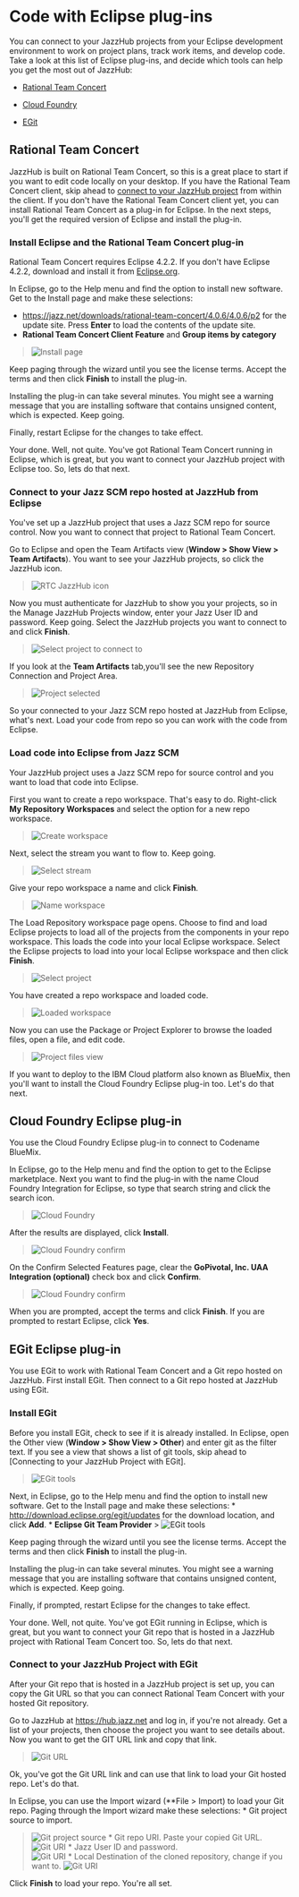 # Code with Eclipse plug-ins 
You can connect to your JazzHub projects from your Eclipse development environment to work on project plans, 
track work items, and develop code. 
Take a look at this list of Eclipse plug-ins, and decide which tools can help you get the most out of JazzHub: 


* [Rational Team Concert](#rtc)

* [Cloud Foundry](#cf)

* [EGit](#egit)

<a id="rtc"></a>
## Rational Team Concert 

JazzHub is built on Rational Team Concert, so this is a great place to start if you want to edit code locally 
on your desktop. If you have the Rational Team Concert client, skip ahead to [connect to your JazzHub project](#connectrtc) 
from within the client. If you don't have the Rational Team Concert client yet, 
you can install Rational Team Concert as a plug-in for Eclipse. 
In the next steps, you'll get the required version of Eclipse and install the plug-in. 

### Install Eclipse and the Rational Team Concert plug-in
Rational Team Concert requires Eclipse 4.2.2. If you don't have Eclipse 4.2.2, 
download and install it from [Eclipse.org](http://eclipse.org). 

In Eclipse, go to the Help menu and find the option to install new software. 
Get to the Install page and make these selections:

* https://jazz.net/downloads/rational-team-concert/4.0.6/4.0.6/p2 for the update site. Press **Enter** to load the contents of the update site. 
* **Rational Team Concert Client Feature** and **Group items by category** 
>	![Install page](../images/guidesetup/setupinstallpage.jpg)

Keep paging through the wizard until you see the license terms. Accept the terms and then click **Finish** 
to install the plug-in. 

Installing the plug-in can take several minutes. You might see a warning message that you are 
installing software that contains unsigned content, which is expected. Keep going. 

Finally, restart Eclipse for the changes to take effect. 

Your done. Well, not quite. You've got Rational Team Concert running in Eclipse, which is great, but 
you want to connect your JazzHub project with Eclipse too. So, lets do that next. 

<a id="connectrtc"></a>
### Connect to your Jazz SCM repo hosted at JazzHub from Eclipse
You've set up a JazzHub project that uses a Jazz SCM repo for source control. 
Now you want to connect that project to Rational Team Concert.

Go to Eclipse and open the Team Artifacts view (**Window > Show View > Team Artifacts**). You 
want to see your JazzHub projects, so click the JazzHub icon.
>	![RTC JazzHub icon](../images/guidesetup/setuprtcjhicon.jpg)

Now you must authenticate for JazzHub to show you your projects, so in the Manage JazzHub Projects window, enter your Jazz User ID and password.
Keep going. Select the JazzHub projects you want to connect to and click **Finish**.
>	![Select project to connect to](../images/guidesetup/setupjhprojectselect.jpg)

If you look at the **Team Artifacts** tab,you'll see the new Repository Connection and Project Area.
>	![Project selected](../images/guidesetup/setupprojectselect.jpg)

So your connected to your Jazz SCM repo hosted at JazzHub from Eclipse, what's next.  Load your
code from repo so you can work with the code from Eclipse.  

### Load code into Eclipse from Jazz SCM
Your JazzHub project uses a Jazz SCM repo for source control and you want to load that code into Eclipse. 

First you want to create a repo workspace. That's easy to do. Right-click **My Repository Workspaces** and
select the option for a new repo workspace. 
>	![Create workspace](../images/guidesetup/setupcreaterepowrkspace.jpg)

Next, select the stream you want to flow to. Keep going.
>	![Select stream](../images/guidesetup/setupselectstream.jpg)

Give your repo workspace a name and click **Finish**.
>	![Name workspace](../images/guidesetup/setupnameworkspace.jpg)

The Load Repository workspace page opens. Choose to find and load Eclipse projects to load all of the projects from the components in your 
repo workspace. This loads the code into your local Eclipse workspace. 
Select the Eclipse projects to load into your local Eclipse workspace and then click **Finish**.
>	![Select project](../images/guidesetup/setupselectprojtoload.jpg)

You have created a repo workspace and loaded code. 
>	![Loaded workspace](../images/guidesetup/setuploadedworkspace.jpg)

Now you can use the Package or Project Explorer to browse the loaded files, open a file, and edit code. 
>	![Project files view](../images/guidesetup/setupprojfilesview.jpg)

If you want to deploy to the IBM Cloud platform also known as BlueMix, then you'll want to install the Cloud
Foundry Eclipse plug-in too. Let's do that next.

<a id="cf"></a>
## Cloud Foundry Eclipse plug-in
You use the Cloud Foundry Eclipse plug-in to connect to Codename BlueMix. 

In Eclipse, go to the Help menu and find the option to get to the Eclipse marketplace. Next you want to
find the plug-in with the name Cloud Foundry Integration for Eclipse, so type that search string 
and click the search icon.
>	![Cloud Foundry](../images/guidesetup/setupcffind.jpg)

After the results are displayed, click **Install**.
>	![Cloud Foundry confirm](../images/guidesetup/setupcfplugin.jpg)

On the Confirm Selected Features page, clear the **GoPivotal, Inc. UAA Integration (optional)** check box 
and click **Confirm**.
>	![Cloud Foundry confirm](../images/guidesetup/setupcfconfirm.jpg)

When you are prompted, accept the terms and click **Finish**. If you are prompted to restart Eclipse, click **Yes**.


<a id="egit"></a>
## EGit Eclipse plug-in
You use EGit to work with Rational Team Concert and a Git repo hosted on JazzHub.
First install EGit. Then connect to a Git repo hosted at JazzHub using EGit. 

### Install EGit
Before you install EGit, check to see if it is already installed. In Eclipse, open the Other view
(**Window > Show View > Other**) and enter git as the filter text. 
If you see a view that shows a list of git tools, 
skip ahead to [Connecting to your JazzHub Project with EGit].
>	![EGit tools](../images/guidesetup/setupegit.jpg)

Next, in Eclipse, go to the Help menu and find the option to install new software. 
Get to the Install page and make these selections:
	* http://download.eclipse.org/egit/updates for the download location, and click **Add**.
	* **Eclipse Git Team Provider** 
	>	![EGit tools](../images/guidesetup/setupegitprovider.jpg)
	
Keep paging through the wizard until you see the license terms. Accept the terms and then click **Finish** 
to install the plug-in. 

Installing the plug-in can take several minutes. You might see a warning message that you are 
installing software that contains unsigned content, which is expected. Keep going. 

Finally, if prompted, restart Eclipse for the changes to take effect. 

Your done. Well, not quite. You've got EGit running in Eclipse, which is great, but 
you want to connect your Git repo that is hosted in a JazzHub project with Rational Team Concert too. So, lets do that next. 
	
<a id="egitconnect"></a>
### Connect to your JazzHub Project with EGit
After your Git repo that is hosted in a JazzHub project is set up, 
you can copy the Git URL so that you can connect Rational Team Concert with your hosted Git repository. 

Go to JazzHub at https://hub.jazz.net and log in, if you're not already. Get a list of your projects, then
choose the project you want to see details about. Now you want to get the GIT URL link and
copy that link. 
>	![Git URL](../images/guidesetup/setupconnectgiturl.jpg)

Ok, you've got the Git URL link and can use that link to load your Git hosted repo. Let's do that.

In Eclipse, you can use the Import wizard (**File > Import) to load your Git repo. Paging through the Import wizard
make these selections: 
	* Git project source to import.
>	![Git project source](../images/guidesetup/setupselectgitprojectsource.jpg)
	* Git repo URI. Paste your copied Git URL.
>	![Git URI](../images/guidesetup/setupselectgituri.jpg)
	* Jazz User ID and password.    
>	![Git URI](../images/guidesetup/setupgituriauthentication.jpg)
	* Local Destination of the cloned repository, change if you want to. 
>	![Git URI](../images/guidesetup/setupdirectorygit.jpg)
	
Click **Finish** to load your repo.  You're all set.  
